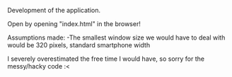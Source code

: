 Development of the application.

Open by opening "index.html" in the browser!

Assumptions made:
-The smallest window size we would have to deal with would be 320 pixels, standard smartphone width

I severely overestimated the free time I would have, so sorry for the messy/hacky code :<
